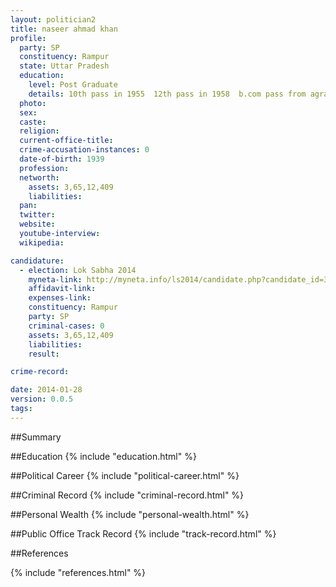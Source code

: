 ```yaml
---
layout: politician2
title: naseer ahmad khan
profile: 
  party: SP
  constituency: Rampur
  state: Uttar Pradesh
  education: 
    level: Post Graduate
    details: 10th pass in 1955  12th pass in 1958  b.com pass from agra university  bareilley college in 1963  m.com pass from ruhelkhand university in 1981
  photo: 
  sex: 
  caste: 
  religion: 
  current-office-title: 
  crime-accusation-instances: 0
  date-of-birth: 1939
  profession: 
  networth: 
    assets: 3,65,12,409
    liabilities: 
  pan: 
  twitter: 
  website: 
  youtube-interview: 
  wikipedia: 

candidature: 
  - election: Lok Sabha 2014
    myneta-link: http://myneta.info/ls2014/candidate.php?candidate_id=3177
    affidavit-link: 
    expenses-link: 
    constituency: Rampur 
    party: SP
    criminal-cases: 0
    assets: 3,65,12,409
    liabilities: 
    result:  

crime-record: 

date: 2014-01-28
version: 0.0.5
tags: 
---
```

##Summary


##Education
{% include "education.html" %}


##Political Career
{% include "political-career.html" %}


##Criminal Record
{% include "criminal-record.html" %}


##Personal Wealth
{% include "personal-wealth.html" %}


##Public Office Track Record
{% include "track-record.html" %}


##References


{% include "references.html" %}